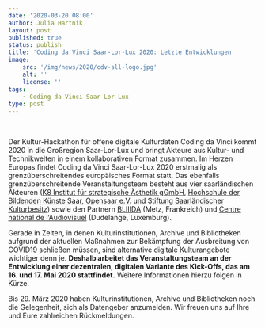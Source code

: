 ```yaml
---
date: '2020-03-20 08:00'
author: Julia Hartnik
layout: post
published: true
status: publish
title: 'Coding da Vinci Saar-Lor-Lux 2020: Letzte Entwicklungen'
image:
    src: '/img/news/2020/cdv-sll-logo.jpg'
    alt: ''
    license: ''
tags:
    - Coding da Vinci Saar-Lor-Lux
type: post
---
```

<br/>
<p>Der Kultur-Hackathon für offene digitale Kulturdaten Coding da Vinci kommt 2020 in die Großregion Saar-Lor-Lux und bringt Akteure aus Kultur- und Technikwelten in einem kollaborativen Format zusammen. Im Herzen Europas findet Coding da Vinci Saar-Lor-Lux 2020 erstmalig als grenzüberschreitendes europäisches Format statt. Das ebenfalls grenzüberschreitende Veranstaltungsteam besteht aus vier saarländischen Akteuren (<a href="https://www.k8.design/k8-start" target="_blank">K8 Institut für strategische Ästhetik gGmbH</a>, <a href="https://www.hbksaar.de/startseite" target="_blank">Hochschule der Bildenden Künste Saar</a>, <a href="https://opensaar.de/" target="_blank">Opensaar e.V.</a> und <a href="https://www.kulturbesitz.de/" target="_blank">Stiftung Saarländischer Kulturbesitz</a>) sowie den Partnern <a href="https://www.bliiida.fr/" target="_blank">BLIIIDA</a> (Metz, Frankreich) und <a href="http://cna.public.lu/fr/index.html" target="_blank">Centre national de l’Audiovisuel</a> (Dudelange, Luxemburg).</p>

<p>Gerade in Zeiten, in denen Kulturinstitutionen, Archive und Bibliotheken aufgrund der aktuellen Maßnahmen zur Bekämpfung der Ausbreitung von COVID19 schließen müssen, sind alternative digitale Kulturangebote wichtiger denn je. <b>Deshalb arbeitet das Veranstaltungsteam an der Entwicklung einer dezentralen, digitalen Variante des Kick-Offs, das am 16. und 17. Mai 2020 stattfindet.</b> Weitere Informationen hierzu folgen in Kürze.</p>

<p>Bis 29. März 2020 haben Kulturinstitutionen, Archive und Bibliotheken noch die Gelegenheit, sich als Datengeber anzumelden. Wir freuen uns auf Ihre und Eure zahlreichen Rückmeldungen.</p>